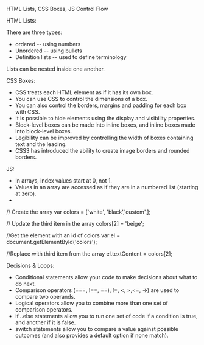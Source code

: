 HTML Lists, CSS Boxes, JS Control Flow

HTML Lists:

There are three types:
+ ordered -- using numbers
+ Unordered -- using bullets
+ Definition lists -- used to define terminology

Lists can be nested inside one another.

CSS Boxes:

+ CSS treats each HTML element as if it has its own box.
+ You can use CSS to control the dimensions of a box.
+ You can also control the borders, margins and padding for each box with CSS.
+ It is possible to hide elements using the display and visibility properties.
+ Block-level boxes can be made into inline boxes, and inline boxes made into block-level boxes.
+ Legibility can be improved by controlling the width of boxes containing text and the leading.
+ CSS3 has introduced the ability to create image borders and rounded borders.

JS:

+ In arrays, index values start at 0, not 1.
+ Values in an array are accessed as if they are in a numbered list (starting at zero).
+
// Create the array
var colors = ['white', 'black','custom',];

// Update the third item in the array
colors[2] = 'beige';

//Get the element with an id of colors
var el = document.getElementById('colors');

//Replace with third item from the array
el.textContent = colors[2];

Decisions & Loops:

+ Conditional statements allow your code to make decisions about what to do next.
+ Comparison operators (===, !==, ==), !=, <, >,<=, =>) are used to compare two operands.
+ Logical operators allow you to combine more than one set of comparison operators.
+ if...else statements allow you to run one set of code if a condition is true, and another if it is false.
+ switch statements allow you to compare a value against possible outcomes (and also provides a default option if none match).